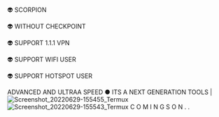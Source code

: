 👽 SCORPION

👽 WITHOUT CHECKPOINT

👽 SUPPORT 1.1.1 VPN

👽 SUPPORT WIFI USER

👽 SUPPORT HOTSPOT USER

ADVANCED AND ULTRAA SPEED ● ITS A NEXT GENERATION TOOLS  |
![Screenshot_20220629-155455_Termux](https://user-images.githubusercontent.com/20098740/176414306-19efce3d-97ff-4981-9775-d3e0d753188c.jpg)
![Screenshot_20220629-155543_Termux](https://user-images.githubusercontent.com/20098740/176414254-10008908-0fe4-4a72-8c87-9cd7403559c0.jpg)
C O M I N G S O N . .
